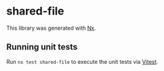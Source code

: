 # shared-file

This library was generated with [Nx](https://nx.dev).

## Running unit tests

Run `nx test shared-file` to execute the unit tests via [Vitest](https://vitest.dev/).
